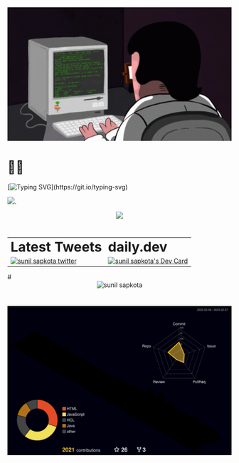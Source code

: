 <div align="center">
        <img src="./assets/gif/coding.gif" height="300" />
</div>
<div width="720">

# 🙋‍♂️

[![Typing SVG](https://readme-typing-svg.herokuapp.com?size=32&duration=5000&color=00FF00&lines=Sunil-9:+hey+%F0%9F%91%8B;Welcome+to+my+Github;)](https://git.io/typing-svg)

<img src="https://emojipedia-us.s3.dualstack.us-west-1.amazonaws.com/thumbs/120/google/313/flag-nepal_1f1f3-1f1f5.png" height="40px"/>.

<div align="center">
        <img src="https://github-readme-streak-stats.herokuapp.com/?user=sunil-9&theme=black-ice&hide_border=true&stroke=0000&background=060A0CD0"/>
</div>

<!-- # 🧑‍💻 -->

<!-- <div align="center">

![HTML5](https://img.shields.io/badge/html5-%23E34F26.svg?style=for-the-badge&logo=html5&logoColor=white) ![CSS3](https://img.shields.io/badge/css3-%231572B6.svg?style=for-the-badge&logo=css3&logoColor=white) ![JavaScript](https://img.shields.io/badge/javascript-%23323330.svg?style=for-the-badge&logo=javascript&logoColor=%23F7DF1E) ![TypeScript](https://img.shields.io/badge/typescript-%23007ACC.svg?style=for-the-badge&logo=typescript&logoColor=white) ![NodeJS](https://img.shields.io/badge/node.js-6DA55F?style=for-the-badge&logo=node.js&logoColor=white) ![Java](https://img.shields.io/badge/java-%23ED8B00.svg?style=for-the-badge&logo=java&logoColor=white) ![PHP](https://img.shields.io/badge/php-%23777BB4.svg?style=for-the-badge&logo=php&logoColor=white) ![React](https://img.shields.io/badge/react-%2320232a.svg?style=for-the-badge&logo=react&logoColor=%2361DAFB) ![Next JS](https://img.shields.io/badge/Next-black?style=for-the-badge&logo=next.js&logoColor=white) ![Express.js](https://img.shields.io/badge/express.js-%23404d59.svg?style=for-the-badge&logo=express&logoColor=%2361DAFB) ![TailwindCSS](https://img.shields.io/badge/tailwindcss-%2338B2AC.svg?style=for-the-badge&logo=tailwind-css&logoColor=white) ![MUI](https://img.shields.io/badge/MUI-%230081CB.svg?style=for-the-badge&logo=mui&logoColor=white) ![MongoDB](https://img.shields.io/badge/MongoDB-%234ea94b.svg?style=for-the-badge&logo=mongodb&logoColor=white) ![MySQL](https://img.shields.io/badge/mysql-%2300f.svg?style=for-the-badge&logo=mysql&logoColor=white) ![Git](https://img.shields.io/badge/git-%23F05033.svg?style=for-the-badge&logo=git&logoColor=white)

</div> -->

# 
<!-- <div>
<div align="left" style="float: right; width: 50%;">
<h2> Latest Tweets</h2>

[![github-readme-twitter]([https://github-readme-twitter.gazf.vercel.app/api?id=sunilsapkota09&layout=wide&show_reply=on&show_retweet=on](https://github-readme-twitter.gazf.vercel.app/api?id=twitter))](https://github.com/gazf/github-readme-twitter)

</div>
  <div align="right" style="float: left; width: 50%;">
   <h2> daily.dev</h2>
   <a href="https://app.daily.dev/sunil-9"><img src="https://api.daily.dev/devcards/426421ecec8c4819927d5698b72edced.png?r=5tr" width="400" alt="sunil sapkota's Dev Card"/></a>
 </div>
</div>   -->

#
        
        
        
        
<div align="center">
<table >
 <tr>
    <td><b style="font-size:30px">Latest Tweets</b></td>
    <td><b style="font-size:30px">daily.dev</b></td>
 </tr>
 <tr>
         <td><a href=""><img src="https://github-readme-twitter-gazf.vercel.app/api?id=sunilsapkota09" alt="sunil sapkota twitter" > </img></a></td>
    <td> <a href="https://app.daily.dev/sunil-9"><img src="https://api.daily.dev/devcards/426421ecec8c4819927d5698b72edced.png?r=5tr" width="400" alt="sunil sapkota's Dev Card"/></a></td>
 </tr>
</table>
</div>
#
        
<div align="center" >
   <img align="center" src="https://github-profile-trophy.vercel.app/?username=sunil-9&theme=tokyonight" alt="sunil sapkota" />
 </div>
        
#
        
![sunil-sapkota-rainbow](/profile-3d-contrib/profile-night-rainbow.svg)

</div>
